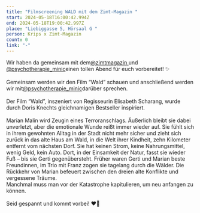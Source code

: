 ```yaml
---
title: "Filmscreening WALD mit dem Zimt-Magazin "
start: 2024-05-18T16:00:42.994Z
end: 2024-05-18T19:00:42.997Z
place: "Liebiggasse 5, Hörsaal G "
person: Krips x Zimt-Magazin
count: 0
link: "-"
---
```

Wir haben da gemeinsam mit dem[@zimtmagazin ](https://www.instagram.com/zimtmagazin/)und [@psychotherapie_minic](https://www.instagram.com/psychotherapie_minic/)einen tollen Abend für euch vorbereitet! ✨\
\
Gemeinsam werden wir den Film “Wald” schauen und anschließend werden wir mit[@psychotherapie_minic](https://www.instagram.com/psychotherapie_minic/)darüber sprechen.\
\
Der Film “Wald”, inszeniert von Regisseurin Elisabeth Scharang, wurde durch Doris Knechts gleichnamigen Bestseller inspiriert.\
\
Marian Malin wird Zeugin eines Terroranschlags. Äußerlich bleibt sie dabei unverletzt, aber die emotionale Wunde reißt immer wieder auf. Sie fühlt sich in ihrem gewohnten Alltag in der Stadt nicht mehr sicher und zieht sich zurück in das alte Haus am Wald, in die Welt ihrer Kindheit, zehn Kilometer entfernt vom nächsten Dorf. Sie hat keinen Strom, keine Nahrungsmittel, wenig Geld, kein Auto. Dort, in der Einsamkeit der Natur, fasst sie wieder Fuß – bis sie Gerti gegenübersteht. Früher waren Gerti und Marian beste Freundinnen, im Trio mit Franz zogen sie tagelang durch die Wälder. Die Rückkehr von Marian befeuert zwischen den dreien alte Konflikte und vergessene Träume.\
Manchmal muss man vor der Katastrophe kapitulieren, um neu anfangen zu können.\
\
Seid gespannt und kommt vorbei! ❤️‍🔥